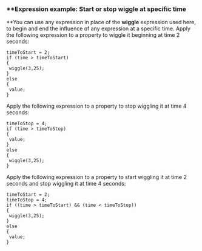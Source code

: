 ### **Expression example: Start or stop wiggle at specific time
**You can use any expression in place of the **wiggle** expression used here, to begin and end the influence of any expression at a specific time.
Apply the following expression to a property to wiggle it beginning at time 2 seconds:
```plaintext
timeToStart = 2;
if (time > timeToStart)
{
 wiggle(3,25);
}
else
{
 value;
}
```
Apply the following expression to a property to stop wiggling it at time 4 seconds:
```plaintext
timeToStop = 4;
if (time > timeToStop)
{
 value;
}
else
{
 wiggle(3,25);
}
```
Apply the following expression to a property to start wiggling it at time 2 seconds and stop wiggling it at time 4 seconds:
```plaintext
timeToStart = 2;
timeToStop = 4;
if ((time > timeToStart) && (time < timeToStop))
{
 wiggle(3,25);
}
else
{
 value;
}
```












